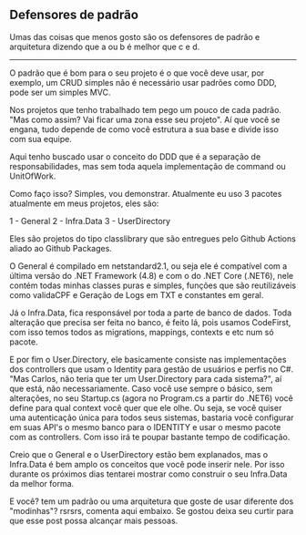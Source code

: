 ## Defensores de padrão

Umas das coisas que menos gosto são os defensores de padrão e arquitetura dizendo que a ou b é melhor que c e d.

---

O padrão que é bom para o seu projeto é o que você deve usar, por exemplo, um CRUD simples não é necessário usar padrões como DDD, pode ser um simples MVC.

Nos projetos que tenho trabalhado tem pego um pouco de cada padrão. "Mas como assim? Vai ficar uma zona esse seu projeto". Aí que você se engana, tudo depende de como você estrutura a sua base e divide isso com sua equipe.

Aqui tenho buscado usar o conceito do DDD que é a separação de responsabilidades, mas sem toda aquela implementação de command ou UnitOfWork.

Como faço isso? Simples, vou demonstrar. Atualmente eu uso 3 pacotes atualmente em meus projetos, eles são:

1 - General
2 - Infra.Data
3 - UserDirectory

Eles são projetos do tipo classlibrary que são entregues pelo Github Actions aliado ao Github Packages.

O General é compilado em netstandard2.1, ou seja ele é compatível com a última versão do .NET Framework (4.8) e com o do .NET Core (.NET6), nele contém todas minhas classes puras e simples, funções que são reutilizáveis como validaCPF e Geração de Logs em TXT e constantes em geral.

Já o Infra.Data, fica responsável por toda a parte de banco de dados. Toda alteração que precisa ser feita no banco, é feito lá, pois usamos CodeFirst, com isso temos todos as migrations, mappings, contexts e etc num só pacote.

E por fim o User.Directory, ele basicamente consiste nas implementações dos controllers que usam o Identity para gestão de usuários e perfis no C#. "Mas Carlos, não teria que ter um User.Directory para cada sistema?", aí que está, não necessariamente. Caso você use sempre o básico, sem alterações, no seu Startup.cs (agora no Program.cs a partir do .NET6) você define para qual context você quer que ele olhe. Ou seja, se você quiser uma autenticação única para todos seus sistemas, bastaria você configurar em suas API's o mesmo banco para o IDENTITY e usar o mesmo pacote com as controllers. Com isso irá te poupar bastante tempo de codificação.

Creio que o General e o UserDirectory estão bem explanados, mas o Infra.Data é bem amplo os conceitos que você pode inserir nele. Por isso durante os próximos dias tentarei mostrar como construir o seu Infra.Data da melhor forma.

E você? tem um padrão ou uma arquitetura que goste de usar diferente dos "modinhas"? rsrsrs, comenta aqui embaixo. Se gostou deixa seu curtir para que esse post possa alcançar mais pessoas.